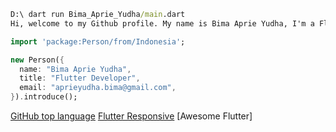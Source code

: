 ```cmd
D:\ dart run Bima_Aprie_Yudha/main.dart
Hi, welcome to my Github profile. My name is Bima Aprie Yudha, I'm a Flutter Developer.👋👋👋
```




```dart
import 'package:Person/from/Indonesia';

new Person({
  name: "Bima Aprie Yudha",
  title: "Flutter Developer",
  email: "aprieyudha.bima@gmail.com",
}).introduce();
```

[GitHub top language](https://img.shields.io/github/languages/top/Codelessly/ResponsiveFramework.svg?style=flat-square) [Flutter Responsive](https://img.shields.io/badge/flutter-responsive-brightgreen.svg?style=flat-square) [Awesome Flutter]

<!--
